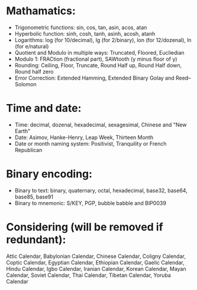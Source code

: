 # Mathamatics:
* Trigonometric functions: sin, cos, tan, asin, acos, atan
* Hyperbolic function: sinh, cosh, tanh, asinh, acosh, atanh
* Logarithms: log (for 10/decimal), lg (for 2/binary), lon (for 12/dozenal), ln (for e/natural)
* Quotient and Modulo in multiple ways: Truncated, Floored, Eucliedian
* Modulo 1: FRACtion (fractional part), SAWtooth (y minus floor of y)
* Rounding: Ceiling, Floor, Truncate, Round Half up, Round Half down, Round half zero
* Error Correction: Extended Hamming, Extended Binary Golay and Reed–Solomon

# Time and date:
* Time: decimal, dozenal, hexadecimal, sexagesimal, Chinese and "New Earth"
* Date: Asimov, Hanke-Henry, Leap Week, Thirteen Month
* Date or month naming system: Positivist, Tranquility or French Republican

# Binary encoding:
* Binary to text: binary, quaternary, octal, hexadecimal,  base32, base64, base85, base91
* Binary to mnemonic: S/KEY, PGP, bubble babble and BIP0039

# Considering (will be removed if redundant):
Attic Calendar, Babylonian Calendar, Chinese Calendar, Coligny Calendar, Coptic Calendar, Egyptian Calendar, Ethiopian Calendar, Gaelic Calendar, Hindu Calendar, Igbo Calendar, Iranian Calendar, Korean Calendar, Mayan Calendar, Soviet Calendar, Thai Calendar, Tibetan Calendar, Yoruba Calendar